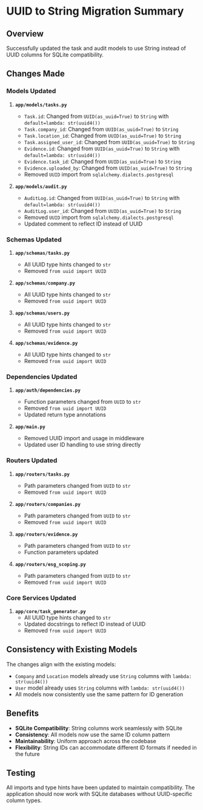 # UUID to String Migration Summary

## Overview
Successfully updated the task and audit models to use String instead of UUID columns for SQLite compatibility.

## Changes Made

### Models Updated
1. **`app/models/tasks.py`**
   - `Task.id`: Changed from `UUID(as_uuid=True)` to `String` with `default=lambda: str(uuid4())`
   - `Task.company_id`: Changed from `UUID(as_uuid=True)` to `String`
   - `Task.location_id`: Changed from `UUID(as_uuid=True)` to `String`
   - `Task.assigned_user_id`: Changed from `UUID(as_uuid=True)` to `String`
   - `Evidence.id`: Changed from `UUID(as_uuid=True)` to `String` with `default=lambda: str(uuid4())`
   - `Evidence.task_id`: Changed from `UUID(as_uuid=True)` to `String`
   - `Evidence.uploaded_by`: Changed from `UUID(as_uuid=True)` to `String`
   - Removed `UUID` import from `sqlalchemy.dialects.postgresql`

2. **`app/models/audit.py`**
   - `AuditLog.id`: Changed from `UUID(as_uuid=True)` to `String` with `default=lambda: str(uuid4())`
   - `AuditLog.user_id`: Changed from `UUID(as_uuid=True)` to `String`
   - Removed `UUID` import from `sqlalchemy.dialects.postgresql`
   - Updated comment to reflect ID instead of UUID

### Schemas Updated
1. **`app/schemas/tasks.py`**
   - All UUID type hints changed to `str`
   - Removed `from uuid import UUID`

2. **`app/schemas/company.py`**
   - All UUID type hints changed to `str`
   - Removed `from uuid import UUID`

3. **`app/schemas/users.py`**
   - All UUID type hints changed to `str`
   - Removed `from uuid import UUID`

4. **`app/schemas/evidence.py`**
   - All UUID type hints changed to `str`
   - Removed `from uuid import UUID`

### Dependencies Updated
1. **`app/auth/dependencies.py`**
   - Function parameters changed from `UUID` to `str`
   - Removed `from uuid import UUID`
   - Updated return type annotations

2. **`app/main.py`**
   - Removed UUID import and usage in middleware
   - Updated user ID handling to use string directly

### Routers Updated
1. **`app/routers/tasks.py`**
   - Path parameters changed from `UUID` to `str`
   - Removed `from uuid import UUID`

2. **`app/routers/companies.py`**
   - Path parameters changed from `UUID` to `str`
   - Removed `from uuid import UUID`

3. **`app/routers/evidence.py`**
   - Path parameters changed from `UUID` to `str`
   - Function parameters updated

4. **`app/routers/esg_scoping.py`**
   - Path parameters changed from `UUID` to `str`
   - Removed `from uuid import UUID`

### Core Services Updated
1. **`app/core/task_generator.py`**
   - All UUID type hints changed to `str`
   - Updated docstrings to reflect ID instead of UUID
   - Removed `from uuid import UUID`

## Consistency with Existing Models
The changes align with the existing models:
- `Company` and `Location` models already use `String` columns with `lambda: str(uuid4())`
- `User` model already uses `String` columns with `lambda: str(uuid4())`
- All models now consistently use the same pattern for ID generation

## Benefits
- **SQLite Compatibility**: String columns work seamlessly with SQLite
- **Consistency**: All models now use the same ID column pattern
- **Maintainability**: Uniform approach across the codebase
- **Flexibility**: String IDs can accommodate different ID formats if needed in the future

## Testing
All imports and type hints have been updated to maintain compatibility. The application should now work with SQLite databases without UUID-specific column types.